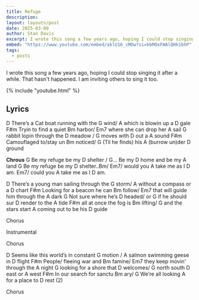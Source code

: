 ```yaml
---
title: Refuge
description: 
layout: layouts/post
date: 2025-03-09
author: Stan Davis
excerpt: I wrote this song a few years ago, hoping I could stop singing it after a while. That hasn't happened. I am inviting others to sing it too. (Lyrics available on the song page.)<br><br><i>This is an example of a song with lyrics. It's an option if you want to provide lyrics to people.</i>
embed: "https://www.youtube.com/embed/aklU16_cMDw?si=kbMOxFWAlQHk1bhP"
tags:
  - posts
---
```

I wrote this song a few years ago, hoping I could stop singing it after a while. That hasn't happened. I am inviting others to sing it too.

{% include "youtube.html" %}

## Lyrics

D There’s a Cat boat running with the G wind/
A which is blowin up a D gale
F#m Tryin to find a quiet Bm harbor/
 Em7 where she can drop her A sail
G rabbit lopin through the D meadow /
G moves with D out a A sound
F#m Camouflaged to/stay un Bm noticed/
G (Til he finds) his A (burrow un)der D ground
 
**Chrous**
G Be my refuge be my D shelter /
G... Be my D home and be my A land
G Be my refuge be my D shelter..Bm/
Em7/ would you A take me as I D am. Em7/ could you A take me as I D am.
 
D There’s a young man sailing through the G storm/
 A without a compass or a D chart
F#m Looking for a beacon he can Bm follow/
Em7 that will guide him through the A dark
G Not sure where he’s D headed/
or G if he should sur D render to the A tide
F#m all at once the fog is Bm lifting/
 G and the stars start A coming out to be his D guide

Chorus

Instrumental

Chorus

D Seems like this world’s in constant G motion /
A salmon swimming geese in D flight
F#m People/ fleeing war and Bm famine/
Em7 they keep movin' through the A night
G looking for a shore that D welcomes/
G north south D east or A west
F#m In our search for sanctu Bm ary/
G We’re all looking A for a place to D rest (2)

Chorus
